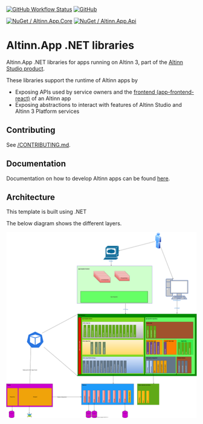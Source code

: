 [![GitHub Workflow Status](https://img.shields.io/github/actions/workflow/status/Altinn/app-lib-dotnet/dotnet-test.yml?branch=main)](https://github.com/Altinn/app-lib-dotnet/actions)
[![GitHub](https://img.shields.io/github/license/Altinn/app-lib-dotnet?style=flat-square)](https://github.com/Altinn/app-lib-dotnet/blob/main/LICENSE)<br/>

[![NuGet / Altinn.App.Core](https://img.shields.io/nuget/v/Altinn.App.Core?label=Altinn.App.Core)](https://www.nuget.org/packages/Altinn.App.Core)
[![NuGet / Altinn.App.Api](https://img.shields.io/nuget/v/Altinn.App.Api?label=Altinn.App.Api)](https://www.nuget.org/packages/Altinn.App.Api)

# Altinn.App .NET libraries

Altinn.App .NET libraries for apps running on Altinn 3, part of the [Altinn Studio product](https://docs.altinn.studio/altinn-studio/about/).

These libraries support the runtime of Altinn apps by

* Exposing APIs used by service owners and the [frontend (app-frontend-react)](https://github.com/Altinn/app-frontend-react) of an Altinn app
* Exposing abstractions to interact with features of Altinn Studio and Altinn 3 Platform services

## Contributing

See [/CONTRIBUTING.md](/CONTRIBUTING.md).

## Documentation

Documentation on how to develop Altinn apps can be found [here](https://docs.altinn.studio/).

## Architecture

This template is built using .NET

The below diagram shows the different layers.


![Template](./apptemplate.drawio.svg)
